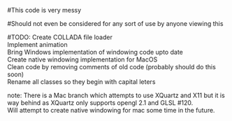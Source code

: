 #This code is very messy

#Should not even be considered for any sort of use by anyone viewing this

#TODO:
Create COLLADA file loader <br/>
    Implement animation <br />
    Bring Windows implementation of windowing code upto date <br />
    Create native windowing implementation for MacOS <br />
    Clean code by removing comments of old code (probably should do this soon) <br />
    Rename all classes so they begin with capital leters <br />

note:
    There is a Mac branch which attempts to use XQuartz and X11 but it is way behind as XQuartz only supports opengl 2.1 and GLSL #120.<br/>
    Will attempt to create native windowing for mac some time in the future.

